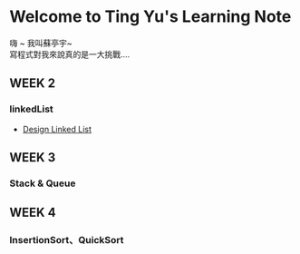 # Welcome to Ting Yu's Learning Note
嗨 ~ 我叫蘇亭宇~           
寫程式對我來說真的是一大挑戰....


## WEEK 2
### linkedList
  * [Design Linked List](https://github.com/stopraining/LearningNote/blob/master/LeetCode/707Design%20Linked%20List.py)
 
## WEEK 3
### Stack & Queue

## WEEK 4
### InsertionSort、QuickSort
